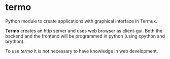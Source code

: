 # termo

Python module to create applications with graphical interface in Termux.

**Termo** creates an http server and uses web browser as client-gui. Both the backend and the frontend will be programmed in python
(using cpython and brython).

To use *termo* it is not necessary to have knowledge in web development.
